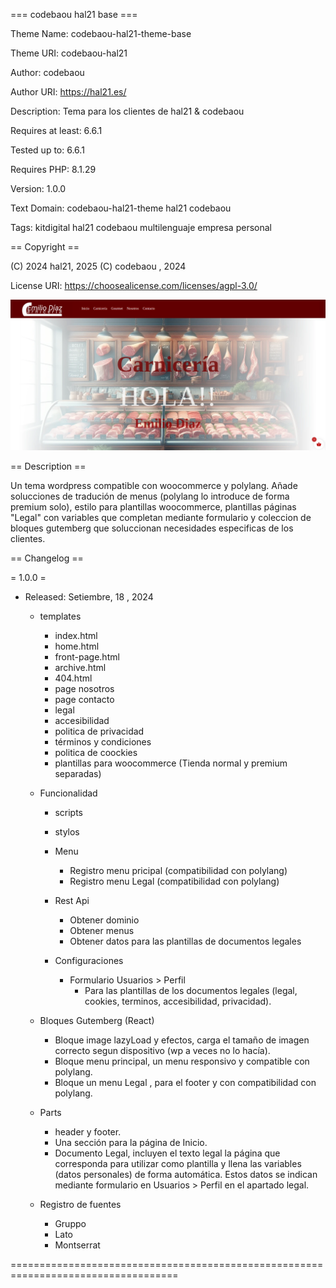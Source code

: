 === codebaou hal21 base ===

Theme Name: codebaou-hal21-theme-base

Theme URI: codebaou-hal21

Author: codebaou

Author URI: https://hal21.es/

Description: Tema para los clientes de hal21 & codebaou

Requires at least: 6.6.1

Tested up to: 6.6.1

Requires PHP: 8.1.29

Version: 1.0.0

Text Domain: codebaou-hal21-theme hal21 codebaou

Tags: kitdigital hal21 codebaou multilenguaje empresa personal


== Copyright ==

(C) 2024 hal21, 2025
(C) codebaou , 2024

License URI: https://choosealicense.com/licenses/agpl-3.0/


![Screenshot of a comment on a GitHub issue showing an image, added in the Markdown, of an Octocat smiling and raising a tentacle.](/muestra.webp)


== Description ==

Un tema wordpress compatible con woocommerce y polylang. Añade solucciones de tradución de menus (polylang lo introduce de forma premium solo), estilo para plantillas woocommerce, plantillas páginas "Legal" con variables que completan mediante formulario y coleccion de bloques gutemberg que soluccionan necesidades especificas de los clientes.



== Changelog ==

= 1.0.0 =
* Released: Setiembre, 18 , 2024
    - templates
        - index.html
        - home.html
        - front-page.html
        - archive.html
        - 404.html
        - page nosotros
        - page contacto
        - legal 
        - accesibilidad 
        - politica de privacidad
        - términos y condiciones
        - politica de coockies
        - plantillas para woocommerce (Tienda normal y premium separadas)

    - Funcionalidad
        - scripts

        - stylos

        - Menu
            - Registro menu pricipal (compatibilidad con polylang)
            - Registro menu Legal (compatibilidad con polylang)

        - Rest Api
            - Obtener dominio
            - Obtener menus
            - Obtener datos para las plantillas de documentos legales

        - Configuraciones
            - Formulario Usuarios > Perfil
                - Para las plantillas de los documentos legales (legal, cookies, terminos, accesibilidad, privacidad).

    - Bloques Gutemberg (React)

        - Bloque image lazyLoad y efectos, carga el tamaño de imagen correcto segun dispositivo (wp a veces no lo hacía).
        - Bloque menu principal, un menu responsivo y compatible con polylang.
        - Bloque un menu Legal , para el footer y con compatibilidad con polylang.

    - Parts
        - header y footer.
        - Una sección para la página de Inicio.
        - Documento Legal, incluyen el texto legal la página que corresponda para utilizar como plantilla y llena las variables (datos personales) de forma automática. Estos datos se indican mediante formulario en  Usuarios > Perfil en el apartado legal.

    - Registro de fuentes
        - Gruppo
        - Lato
        - Montserrat

===================================================================================